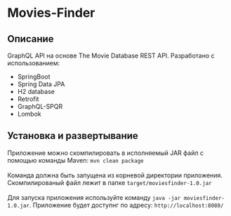 # Movies-Finder
## Описание
GraphQL API на основе The Movie Database REST API. Разработано с использованием:
* SpringBoot
* Spring Data JPA
* H2 database
* Retrofit
* GraphQL-SPQR
* Lombok
## Установка и развертывание
Приложение можно скомпилировать в исполняемый JAR файл с помощью команды Maven:
`mvn clean package`</br></br>
Команда должна быть запущена из корневой директории приложения. Скомпилированый файл лежит в папке `target/moviesfinder-1.0.jar`
</br></br>
Для запуска приложения используйте команду `java -jar moviesfinder-1.0.jar`. Приложение будет доступнг по адресу: `http://localhost:8080/`
